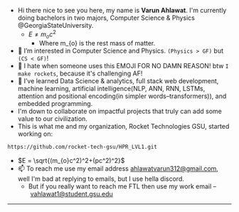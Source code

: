 - Hi there nice to see you here, my name is **Varun Ahlawat**. I'm currently doing bachelors in two majors, Computer Science & Physics @GeorgiaStateUniversity.
  - $E \neq m_{o}c^2$
    - Where m_{o} is the rest mass of matter.
- 👀 I’m interested in Computer Science and Physics. `(Physics > GF)` but `(CS < GF)`!
- 🚀 I hate when someone uses this EMOJI FOR NO DAMN REASON! btw `I make rockets`, because it's challenging AF!
- 🌱 I’ve learned Data Science & analytics, full stack web development, machine learning, artificial intelligence(NLP, ANN, RNN, LSTMs, attention and positional encoding(in simpler words–transformers)), and embedded programming.
- I'm down to collaborate on impactful projects that truly can add some value to our civilization.
- This is what me and my organization, Rocket Technologies GSU, started working on:
``` bash
https://github.com/rocket-tech-gsu/HPR_LVL1.git
```
- $E = \sqrt{(m_{o}c^2)^2+(pc^2)^2}$
- 📫 To reach me use my email address ahlawatvarun312@gmail.com, well I'm bad at replying to emails, but I use hella discord.
  - But if you really want to reach me FTL then use my work email – vahlawat1@student.gsu.edu
--------
<!---
 ### Let's study some physics now that you're on my profile! 
 -->
